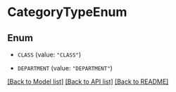 # CategoryTypeEnum

## Enum


* `CLASS` (value: `"CLASS"`)

* `DEPARTMENT` (value: `"DEPARTMENT"`)


[[Back to Model list]](../README.md#documentation-for-models) [[Back to API list]](../README.md#documentation-for-api-endpoints) [[Back to README]](../README.md)


